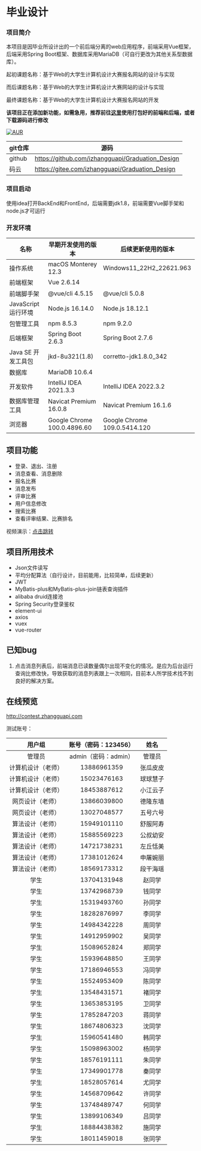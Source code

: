 # 毕业设计

### 项目简介

本项目是因毕业所设计出的一个前后端分离的web应用程序，前端采用Vue框架，后端采用Spring Boot框架、数据库采用MariaDB（可自行更改为其他关系型数据库）。

起初课题名称：基于Web的大学生计算机设计大赛报名网站的设计与实现

而后课题名称：基于Web的大学生计算机设计大赛网站的设计与实现

最终课题名称：基于Web的大学生计算机设计大赛报名网站的开发

**该项目正在添加新功能，如需急用，推荐前往[这里](https://github.com/izhangguapi/Graduation-Design/releases)使用打包好的前端和后端，或者下载源码进行修改**

[![AUR](https://img.shields.io/badge/license-GPL-blue.svg)](https://github.com/zhangguapipi/Graduation_Design/blob/main/LICENSE)

|  git仓库 |  源码  |
|---|---|
|  github |  https://github.com/izhangguapi/Graduation_Design  |
|  码云  | https://gitee.com/izhangguapi/Graduation_Design |

### 项目启动
使用idea打开BackEnd和FrontEnd，后端需要jdk1.8，前端需要Vue脚手架和node.js才可运行

### 开发环境
| 名称               | 早期开发使用的版本          | 后续更新使用的版本           |
| ------------------ | --------------------------- | ---------------------------- |
| 操作系统           | macOS Monterey 12.3         | Windows11_22H2_22621.963     |
| 前端框架           | Vue 2.6.14                  |                              |
| 前端脚手架         | @vue/cli 4.5.15             | @vue/cli 5.0.8               |
| JavaScript运行环境 | Node.js 16.14.0             | Node.js 18.12.1              |
| 包管理工具         | npm 8.5.3                   | npm 9.2.0                    |
| 后端框架           | Spring Boot 2.6.3           | Spring Boot 2.7.6            |
| Java SE 开发工具包 | jkd-8u321(1.8)              | corretto-jdk1.8.0_342        |
| 数据库             | MariaDB 10.6.4              |                              |
| 开发软件           | IntelliJ IDEA 2021.3.3      | IntelliJ IDEA 2022.3.2       |
| 数据库管理工具     | Navicat Premium 16.0.8      | Navicat Premium 16.1.6       |
| 浏览器             | Google Chrome 100.0.4896.60 | Google Chrome 109.0.5414.120 |

## 项目功能

* 登录、退出、注册
* 消息查看、消息删除
* 报名比赛
* 消息发布
* 评审比赛
* 用户信息修改
* 搜索比赛
* 查看评审结果、比赛排名

视频演示：[点击跳转](https://github.com/izhangguapi/Graduation-Design/blob/720c10bf940b0add57c83faa70d5ca8bfa8694e4/%E6%96%87%E6%A1%A3/%E8%AE%A1%E7%AE%97%E6%9C%BA%E7%A7%91%E5%AD%A6%E4%B8%8E%E6%8A%80%E6%9C%AF%EF%BC%88%E4%B8%93%E5%8D%87%E6%9C%AC%EF%BC%892002-204304064-%E5%BC%A0%E6%81%A3%E8%B1%AA/10.%E7%B3%BB%E7%BB%9F%E6%BC%94%E7%A4%BA%E8%A7%86%E9%A2%91-204304064-%E5%BC%A0%E6%81%A3%E8%B1%AA.mp4)

## 项目所用技术

* Json文件读写
* 平均分配算法（自行设计，目前能用，比较简单，后续更新）
* JWT
* MyBatis-plus和MyBatis-plus-join链表查询插件
* alibaba druid连接池
* Spring Security登录鉴权
* element-ui
* axios
* vuex
* vue-router

## 已知bug

1. 点击消息列表后，前端消息已读数量偶尔出现不变化的情况。是应为后台运行查询比修改快，导致获取的消息列表跟上一次相同，目前本人所学技术找不到良好的解决方案。


## 在线预览

http://contest.zhangguapi.com

测试账号：

|       用户组       | 账号（密码：123456） |   姓名   |
| :----------------: | :------------------: | :------: |
|       管理员       | admin（密码：admin） |  管理员  |
| 计算机设计（老师） |     13886961359      | 张瓜皮皮 |
| 计算机设计（老师） |     15023476163      | 球球慧子 |
| 计算机设计（老师） |     18453887612      | 小江云子 |
|  网页设计（老师）  |     13866039800      | 德隆东墙 |
|  网页设计（老师）  |     13027048577      | 五号六号 |
|  算法设计（老师）  |     15949101110      | 舒服阿寿 |
|  算法设计（老师）  |     15885569223      | 公叔幼安 |
|  算法设计（老师）  |     14721738231      | 左丘恬美 |
|  算法设计（老师）  |     17381012624      | 申屠婉丽 |
|  算法设计（老师）  |     18569173312      | 段干海瑶 |
|        学生        |     13704131948      |  赵同学  |
|        学生        |     13742968739      |  钱同学  |
|        学生        |     15319493760      |  孙同学  |
|        学生        |     18282876997      |  李同学  |
|        学生        |     14984342228      |  周同学  |
|        学生        |     14912959902      |  吴同学  |
|        学生        |     15089652824      |  郑同学  |
|        学生        |     15939648850      |  王同学  |
|        学生        |     17186946553      |  冯同学  |
|        学生        |     15524953409      |  陈同学  |
|        学生        |     13548431571      |  褚同学  |
|        学生        |     13653853195      |  卫同学  |
|        学生        |     17852847203      |  蒋同学  |
|        学生        |     18674806323      |  沈同学  |
|        学生        |     15960541480      |  韩同学  |
|        学生        |     15098963002      |  杨同学  |
|        学生        |     18576191111      |  朱同学  |
|        学生        |     17349901778      |  秦同学  |
|        学生        |     18528057614      |  尤同学  |
|        学生        |     14568709642      |  许同学  |
|        学生        |     13748489747      |  何同学  |
|        学生        |     13899106349      |  吕同学  |
|        学生        |     18884438382      |  施同学  |
|        学生        |     18011459018      |  张同学  |
